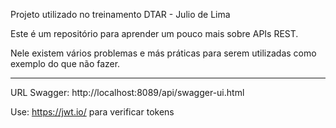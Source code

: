 Projeto utilizado no treinamento DTAR - Julio de Lima

Este é um repositório para aprender um pouco mais sobre APIs REST.

Nele existem vários problemas e más práticas para serem utilizadas como exemplo do que não fazer.

----------------------------------------------------------------------------------------------------------------

URL Swagger: http://localhost:8089/api/swagger-ui.html

Use: https://jwt.io/ 
para verificar tokens